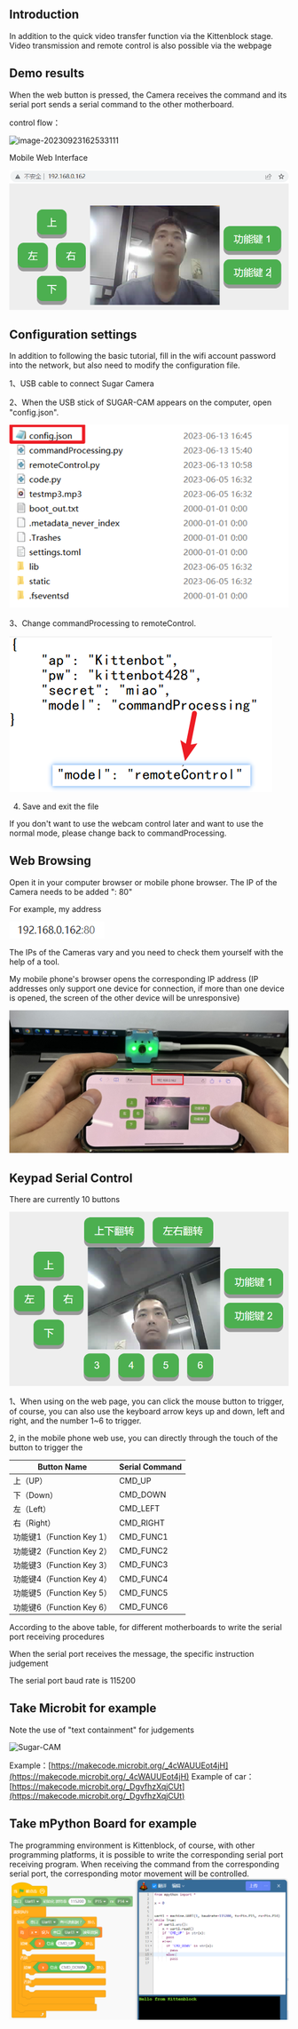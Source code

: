 ## Introduction
In addition to the quick video transfer function via the Kittenblock stage. Video transmission and remote control is also possible via the webpage

## Demo results

When the web button is pressed, the Camera receives the command and its serial port sends a serial command to the other motherboard.

control flow：

![image-20230923162533111](https://learn.kittenbot.cn/2023md_pic/202309231625259.png)

Mobile Web Interface

![image.png](./Module_image/1686647735084-a681c0e0-f124-4d23-841e-356ae1a16c88.png)



## Configuration settings
In addition to following the basic tutorial, fill in the wifi account password into the network, but also need to modify the configuration file.

1、USB cable to connect Sugar Camera 

2、When the USB stick of SUGAR-CAM appears on the computer, open "config.json".

![image.png](./Module_image/1686648101173-5401fc7b-6ac3-41b6-aace-d3f2ef09e667.png)

3、Change commandProcessing to remoteControl.

![image.png](./Module_image/1686648163212-87517e7c-2e67-4086-9d8c-d4d1fae8fa8c.png)

4. Save and exit the file

If you don't want to use the webcam control later and want to use the normal mode, please change back to commandProcessing.


## Web Browsing
Open it in your computer browser or mobile phone browser. The IP of the Camera needs to be added ": 80"

For example, my address

 ![image.png](./Module_image/1686648465786-ada40b2f-e8d6-4df2-813e-783c10ad2502.png)

The IPs of the Cameras vary and you need to check them yourself with the help of a tool.

My mobile phone's browser opens the corresponding IP address (IP addresses only support one device for connection, if more than one device is opened, the screen of the other device will be unresponsive)

![image.png](./Module_image/1686648895192-16e17ccf-3d61-4a63-a9c5-fc6a9f7d6077.png)



## Keypad Serial Control

There are currently 10 buttons

![image.png](./Module_image/1689670312125-7d1aec72-0c87-4509-8848-fb7941dda8d9.png)

1、When using on the web page, you can click the mouse button to trigger, of course, you can also use the keyboard arrow keys up and down, left and right, and the number 1~6 to trigger.

2, in the mobile phone web use, you can directly through the touch of the button to trigger the

| Button Name | Serial Command |
| --- | --- |
| 上（UP） | CMD_UP |
| 下（Down） | CMD_DOWN |
| 左（Left） | CMD_LEFT |
| 右（Right） | CMD_RIGHT |
| 功能键1（Function Key 1） | CMD_FUNC1 |
| 功能键2（Function Key 2） | CMD_FUNC2 |
| 功能键3（Function Key 3） | CMD_FUNC3 |
| 功能键4（Function Key 4） | CMD_FUNC4 |
| 功能键5（Function Key 5） | CMD_FUNC5 |
| 功能键6（Function Key 6） | CMD_FUNC6 |

According to the above table, for different motherboards to write the serial port receiving procedures

When the serial port receives the message, the specific instruction judgement

The serial port baud rate is 115200



## Take Microbit for example
Note the use of "text containment" for judgements

![Sugar-CAM](https://learn.kittenbot.cn/2023md_pic/202309231628812.png)

Example：[https://makecode.microbit.org/_4cWAUUEot4jH](https://makecode.microbit.org/_4cWAUUEot4jH)
Example of car：[https://makecode.microbit.org/_DgvfhzXqjCUt](https://makecode.microbit.org/_DgvfhzXqjCUt)



## Take mPython Board for example

The programming environment is Kittenblock, of course, with other programming platforms, it is possible to write the corresponding serial port receiving program.
When receiving the command from the corresponding serial port, the corresponding motor movement will be controlled.
![image.png](./Module_image/1686652031203-cb3c5fd6-93d7-4f6e-b396-770e0250ace7.png)
